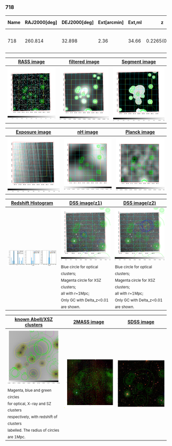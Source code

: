 <div STYLE="page-break-after: always;"></div>

### 718

|Name|RAJ2000[deg]|DEJ2000[deg] |Ext[arcmin]| Ext,ml | z | z_src| C|GC(XSZ,Delta_z<0.01)| GC(OPT,Delta_z<0.01)|GC| R_sig[arcmin] | R500[arcmin] | R500[Mpc]| CRsig[c/s] | CR500[c/s] |L500[1E44 erg/s]|F500[1E-12 erg/s/cm^2]| M500[1E14 Msun]|Tx[keV]|Cnt_sig|Beta|Rc[arcmin]|Comment|Alias|
|---|---|---|---|---|---|------|---|--------|---------|----------|---|---|---|---|---|---|---|---|---|---|---|---|---|---|
|718| 260.814| 32.898| 2.36| 34.66| 0.2265(0.005)| z2,| G| -| -| C, F20, N, W| 24.700| 5.273| 1.149| 0.171(0.051)| 0.151(0.045)| 4.441(4.751)| 2.922(3.127)| 5.42(2.73)| 6.54(2.11)| 222.1| 0.947(-0.073+0.040)| 15.596(-1.361+1.168)| -| t084|

|[RASS image](../image/718/718_img.pdf)|[filtered image](../image/718/718_fil.pdf)|[Segment image](../image/718/718_seg.pdf)|
|-------------------|--------------------|-------------------|
| <img src="../image/718/718_img.png" width="300">  | <img src="../image/718/718_fil.png" width="300">   | <img src="../image/718/718_seg.png" width="300">  |

|[Exposure image](../image/718/718_mex.pdf)| [nH image](../image/718/718_nh.pdf)| [Planck image](../image/718/718_p.pdf)|
|-------------------|--------------------|-------------------|
|<img src="../image/718/718_mex.png" width="300">   | <img src="../image/718/718_nh.png" width="300">    | <img src="../image/718/718_p.png" width="300"> |

|[Redshift Histogram](../image/718/718_zg.pdf) | [DSS image(z1)](../image/718/718_dss_z1.pdf)      |  [DSS image(z2)](../image/718/718_dss_z2.pdf)    |
|-------------------|--------------------|-------------------|
|<img src="../image/718/718_zg.png" width="300"> |<img src="../image/718/718_dss_z1.png" width="300"> <sub><br>Blue circle for optical clusters; <br>Magenta circle for XSZ clusters; <br>all with r=1Mpc; <br>Only GC with Delta_z<0.01 are shown. </sub>| <img src="../image/718/718_dss_z2.png" width="300"><sub><br>Blue circle for optical clusters; <br>Magenta circle for XSZ clusters; <br>all with r=1Mpc; <br>Only GC with Delta_z<0.01 are shown. </sub> |

|[known Abell/XSZ clusters](../image/718/718_gc.pdf) | [2MASS image](../image/718/718_2mass.pdf)      |[SDSS image](../image/718/718_sdss.pdf)   |
|-------------------|-------------------|-------------------|
|<img src=../image/718/718_gc.png width="300"> <br><sub>Magenta, blue and green circles <br>for optical, X-ray and SZ clusters <br>respectively, with redshift of clusters <br>labelled. The radius of circles <br>are 1Mpc.</sub>|<img src="../image/718/718_2mass.png" width="300">  | <img src="../image/718/718_sdss.png" width="300">  |




